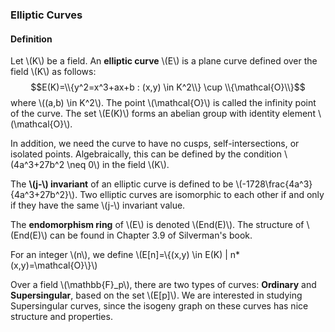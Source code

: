 ### Elliptic Curves

#### Definition
Let \\(K\\) be a field. An **elliptic curve** \\(E\\) is a plane curve defined over the field \\(K\\) as follows:
$$E(K)=\\{y^2=x^3+ax+b : (x,y) \in K^2\\} \cup \\{\mathcal{O}\\}$$
where \\((a,b) \in K^2\\). The point \\(\mathcal{O}\\) is called the infinity point of the curve. The set \\(E(K)\\) forms an abelian group with identity element \\(\mathcal{O}\\).

In addition, we need the curve to have no cusps, self-intersections, or isolated points. Algebraically, this can be defined by the condition \\(4a^3+27b^2 \neq 0\\) in the field \\(K\\).

The **\\(j-\\) invariant** of an elliptic curve is defined to be \\(-1728\frac{4a^3}{4a^3+27b^2}\\). Two elliptic curves are isomorphic to each other if and only if they have the same \\(j-\\) invariant value.

The **endomorphism ring** of \\(E\\) is denoted \\(End(E)\\). The structure of \\(End(E)\\) can be found in Chapter 3.9 of Silverman's book.

For an integer \\(n\\), we define \\(E[n]=\\{(x,y) \in E(K) | n*(x,y)=\mathcal{O}\\}\\)

Over a field \\(\mathbb{F}_p\\), there are two types of curves: **Ordinary** and **Supersingular**, based on the set \\(E[p]\\). We are interested in studying Supersingular curves, since the isogeny graph on these curves has nice structure and properties. 